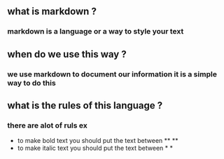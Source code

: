## what is markdown ?
### markdown is a language or a way to style  your text 
## when do  we use this way ?
### we use markdown to document our information it is a simple way to do this
## what is the rules of this language ?
### there are alot of ruls ex
- to make bold text you should put the text between ** **
- to make italic text you should put the text between * *
